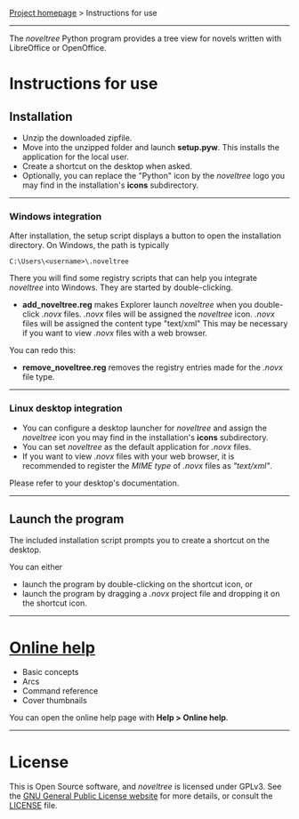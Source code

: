 [Project homepage](https://peter88213.github.io/noveltree) > Instructions for use

--- 

The *noveltree* Python program provides a tree view for novels written with LibreOffice or OpenOffice.

# Instructions for use


## Installation

- Unzip the downloaded zipfile.
- Move into the unzipped folder and launch **setup.pyw**. This installs the application for the local user.
- Create a shortcut on the desktop when asked.
- Optionally, you can replace the "Python" icon by the *noveltree* logo you may find in the installation's **icons** subdirectory.

---

### Windows integration

After installation, the setup script displays a button to open the installation directory. On Windows, the path is typically

`C:\Users\<username>\.noveltree`

There you will find some registry scripts that can help you integrate *noveltree* into Windows. They are started by double-clicking.

- **add_noveltree.reg** makes Explorer launch *noveltree* when you double-click *.novx* files. *.novx* files will be assigned the *noveltree* icon. *.novx* files will be assigned the content type "text/xml" This may be necessary if you want to view *.novx* files with a web browser. 

You can redo this:

- **remove_noveltree.reg** removes the registry entries made for the *.novx* file type. 

--- 

### Linux desktop integration

- You can configure a desktop launcher for *noveltree* and assign the *noveltree* icon you may find in the installation's **icons** subdirectory.
- You can set *noveltree* as the default application for *.novx* files.
- If you want to view *.novx* files with your web browser, it is recommended to register the *MIME type* of *.novx* files as *"text/xml"*.

Please refer to your desktop's documentation. 

---

## Launch the program

The included installation script prompts you to create a shortcut on the desktop. 

You can either

- launch the program by double-clicking on the shortcut icon, or
- launch the program by dragging a *.novx* project file and dropping it on the shortcut icon.


--- 

# [Online help](https://peter88213.github.io/noveltree/help/help)

- Basic concepts
- Arcs
- Command reference
- Cover thumbnails

You can open the online help page with **Help > Online help**.

--- 

# License

This is Open Source software, and *noveltree* is licensed under GPLv3. See the
[GNU General Public License website](https://www.gnu.org/licenses/gpl-3.0.en.html) for more
details, or consult the [LICENSE](https://github.com/peter88213/noveltree/blob/main/LICENSE) file.

